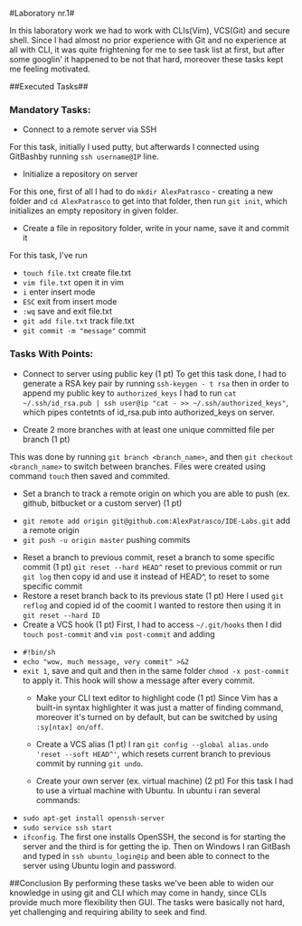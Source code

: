 #Laboratory nr.1#

In this laboratory work we had to work with CLIs(Vim), VCS(Git) and secure shell. Since I had almost no prior experience with Git and no experience at all with CLI, it was quite frightening for me to see task list at first, but after some googlin' it happened to be not that hard, moreover these tasks kept me feeling motivated.

##Executed Tasks##

### Mandatory Tasks:
  - Connect to a remote server via SSH

For this task, initially I used  putty, but afterwards I connected using GitBashby running `ssh username@IP` line.

  - Initialize a repository on server

For this one, first of all I had to do `mkdir AlexPatrasco` - creating a new folder and `cd AlexPatrasco` to get into that folder, then run `git init`, which initializes an empty repository in given folder.

- Create a file in repository folder, write in your name, save it and commit it

For this task, I've run
* `touch file.txt` create file.txt
* `vim file.txt` open it in vim
* `i` enter insert mode
* `ESC` exit from insert mode
* `:wq` save and exit file.txt
* `git add file.txt` track file.txt
* `git commit -m "message"` commit

### Tasks With Points:
  - Connect to server using public key (1 pt)
To get this task done, I had to generate a RSA key pair by running `ssh-keygen - t rsa` then in order to append my public key to `authorized_keys` I had to run `cat ~/.ssh/id_rsa.pub | ssh user@ip "cat - >> ~/.ssh/authorized_keys"`, which pipes contetnts of id_rsa.pub into authorized_keys on server.

  - Create 2 more branches with at least one unique committed file per branch (1 pt)

This was done by running `git branch <branch_name>`, and then `git checkout <branch_name>` to switch between branches. Files were created using command `touch` then saved and commited.

  - Set a branch to track a remote origin on which you are able to push (ex. github, bitbucket or a custom server) (1 pt)

 * `git remote add origin git@github.com:AlexPatrasco/IDE-Labs.git` add a remote origin
 * `git push -u origin master` pushing commits
  - Reset a branch to previous commit, reset a branch to some specific commit (1 pt)
  `git reset --hard HEAD^` reset to previous commit
  or run `git log` then copy id and use it instead of HEAD^, to reset to some specific commit
  - Restore a reset branch back to its previous state (1 pt)
Here I used `git reflog` and copied id of the coomit I wanted to restore then using it in `git reset --hard ID`
  - Create a VCS hook (1 pt)
First, I had to access `~/.git/hooks` then I did `touch post-commit`
and `vim post-commit` and adding
* `#!bin/sh`
* `echo "wow, much message, very commit" >&2`
* `exit 1`, save and quit and then in the same folder `chmod -x post-commit` to apply it. This hook will show a message after every commit.
  - Make your CLI text editor to highlight code (1 pt)
Since Vim has a built-in syntax highlighter it was just a matter of finding command, moreover it's turned on by default, but can be switched by using `:sy[ntax] on/off`.
  - Create a VCS alias (1 pt)
  I ran `git config --global alias.undo 'reset --soft HEAD^'`, which resets current branch to previous commit by running `git undo`.

  - Create your own server (ex. virtual machine) (2 pt)
For this task I had to use a virtual machine with Ubuntu.
In ubuntu i ran several commands:
* `sudo apt-get install openssh-server`
* `sudo service ssh start`
* `ifconfig`. 
The first one installs OpenSSH, the second is for starting the server and the third is for getting the ip.
Then on Windows I ran GitBash and typed in `ssh ubuntu_login@ip` and been able to connect to the server using Ubuntu login and password.

##Conclusion
By performing these tasks we've been able to widen our knowledge in using git and CLI which may come in handy, since CLIs provide much more flexibility then GUI. The tasks were basically not hard, yet challenging and requiring ability to seek and find.
